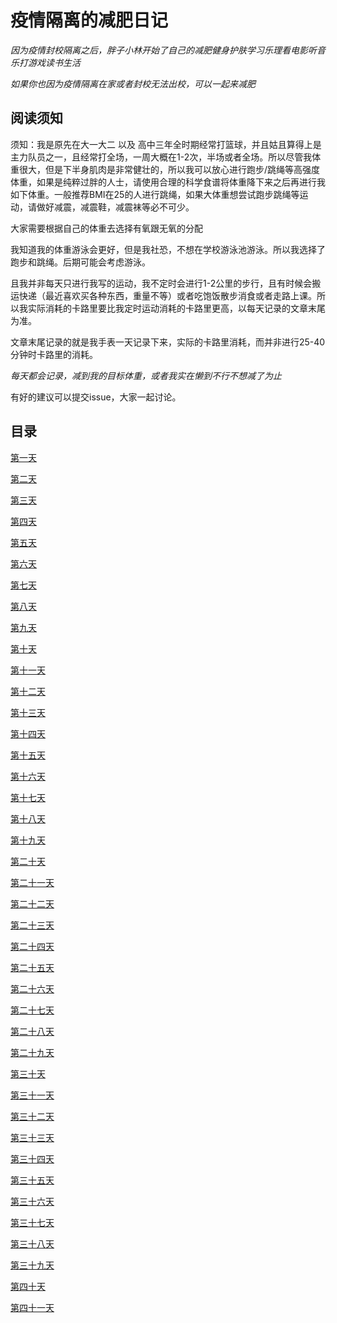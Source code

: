 # 疫情隔离的减肥日记

*因为疫情封校隔离之后，胖子小林开始了自己的减肥健身护肤学习乐理看电影听音乐打游戏读书生活*

*如果你也因为疫情隔离在家或者封校无法出校，可以一起来减肥*

## 阅读须知

须知：我是原先在大一大二 以及 高中三年全时期经常打篮球，并且姑且算得上是主力队员之一，且经常打全场，一周大概在1-2次，半场或者全场。所以尽管我体重很大，但是下半身肌肉是非常健壮的，所以我可以放心进行跑步/跳绳等高强度体重，如果是纯粹过胖的人士，请使用合理的科学食谱将体重降下来之后再进行我如下体重。一般推荐BMI在25的人进行跳绳，如果大体重想尝试跑步跳绳等运动，请做好减震，减震鞋，减震袜等必不可少。

大家需要根据自己的体重去选择有氧跟无氧的分配

我知道我的体重游泳会更好，但是我社恐，不想在学校游泳池游泳。所以我选择了跑步和跳绳。后期可能会考虑游泳。

且我并非每天只进行我写的运动，我不定时会进行1-2公里的步行，且有时候会搬运快递（最近喜欢买各种东西，重量不等）或者吃饱饭散步消食或者走路上课。所以我实际消耗的卡路里要比我定时运动消耗的卡路里更高，以每天记录的文章末尾为准。

文章末尾记录的就是我手表一天记录下来，实际的卡路里消耗，而并非进行25-40分钟时卡路里的消耗。

*每天都会记录，减到我的目标体重，或者我实在懒到不行不想减了为止*

有好的建议可以提交issue，大家一起讨论。

## 目录

[第一天](/Day1.md)

[第二天](/Day2.md)

[第三天](/Day3.md)

[第四天](/Day4.md)

[第五天](/Day5.md)

[第六天](/Day6.md)

[第七天](/Day7.md)

[第八天](/Day8.md)

[第九天](/Day9.md)

[第十天](/Day10.md)

[第十一天](/Day11.md)

[第十二天](/Day12.md)

[第十三天](/Day13.md)

[第十四天](/Day14.md)

[第十五天](/Day15.md)

[第十六天](/Day16.md)

[第十七天](/Day17.md)

[第十八天](/Day18.md)

[第十九天](/Day19.md)

[第二十天](/Day20.md)

[第二十一天](/Day21.md)

[第二十二天](/Day22.md)

[第二十三天](/Day23.md)

[第二十四天](/Day24.md)

[第二十五天](/Day25.md)

[第二十六天](/Day26.md)

[第二十七天](/Day27.md)

[第二十八天](/Day28.md)

[第二十九天](Day29.md)

[第三十天](/Day30.md)

[第三十一天](/Day31.md)

[第三十二天](/Day32.md)

[第三十三天](/Day33.md)

[第三十四天](/Day34.md)

[第三十五天](/Day35.md)

[第三十六天](/Day36.md)

[第三十七天](Day37.md)

[第三十八天](Day38.md)

[第三十九天](Day39.md)

[第四十天](Day40.md)

[第四十一天](Day41.md)